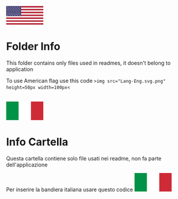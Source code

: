 <img src="Lang-Eng.svg.png" height=50px width=100px>

<h1>Folder Info</h1>
<p>This folder contains only files used in readmes, it doesn't belong to application</p>
<p>To use American flag use this code <code>&gtimg src="Lang-Eng.svg.png" height=50px width=100px&lt</code></p>
<br>
<img src="Lang-Ita.svg.png" height=50px width=100px>
<h1>Info Cartella</h1>
<p>Questa cartella contiene solo file usati nei readme, non fa parte dell'applicazione</p>
<p>Per inserire la bandiera italiana usare questo codice <code><img src="Lang-Ita.svg.png" height=50px width=100px>
</code></p>
